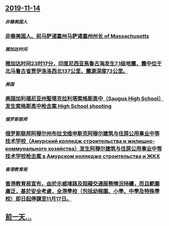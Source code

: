 ## [2019-11-14](/zh/news/2019/11/14/index.md)

##### 非裔美国人
### [ 非裔美国人、前马萨诸塞州马萨诸塞州州长 of Massachusetts ](/zh/news/2019/11/14/非裔美国人-前马萨诸塞州马萨诸塞州州长-of-Massachusetts.md)
##### 雅加达时间
### [ 雅加达时间23时17分，印度尼西亚馬魯古海发生7.1级地震，震中位于北马鲁古省贾伊洛洛西北137公里，震源深度73公里。 ](/zh/news/2019/11/14/雅加达时间23时17分-印度尼西亚馬魯古海发生71级地震-震中位于北马鲁古省贾伊洛洛西北137公里-震源深度73公里.md)
##### 美国
### [ 美国加利福尼亚州聖塔克拉利塔索格斯高中（Saugus High School）发生索格斯高中枪击案 High School shooting ](/zh/news/2019/11/14/美国加利福尼亚州聖塔克拉利塔索格斯高中-Saugus-High-School-发生索格斯高中枪击案-High-Scho.md)
##### 俄罗斯联邦
### [ 俄罗斯联邦阿穆尔州布拉戈维申斯克阿穆尔建筑与住房公用事业中等技术学校（Амурский колледж строительства и жилищно-коммунального хозяйства）发生阿穆尔建筑与住房公用事业中等技术学校枪击案 в Амурском колледже строительства и ЖКХ ](/zh/news/2019/11/14/俄罗斯联邦阿穆尔州布拉戈维申斯克阿穆尔建筑与住房公用事业中等技术学校-Амурский-колледж-строите.md)
##### 香港教育局
### [香港教育局宣布，由於示威堵路及阻礙交通服務情況持續，而且範圍廣泛，基於安全考慮，全港學校（包括幼稚園、小學、中學及特殊學校）即日起停課至11月17日。](/zh/news/2019/11/14/香港教育局宣布-由於示威堵路及阻礙交通服務情況持續-而且範圍廣泛-基於安全考慮-全港學校-包括幼稚園-小學-中學及特殊學.md)
## [前一天...](/zh/news/2019/11/13/index.md)

